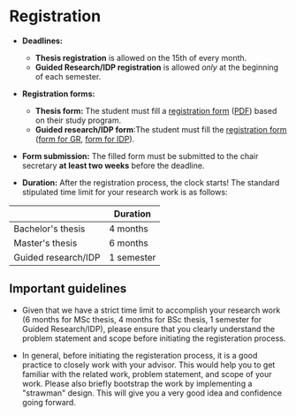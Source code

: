 # Registration

- **Deadlines:** 
    -  **Thesis registration** is allowed on the 15th of every month.
    -  **Guided Research/IDP registration** is allowed *only* at the beginning of each semester.

- **Registration forms:**  
    - **Thesis form:** The student must fill a [registration form](https://www.cit.tum.de/en/cit/studies/students/thesis-completing-your-studies/informatics/) ([PDF](https://www.cit.tum.de/fileadmin/w00byx/cit/Studium/Studiengaenge/Master_Informatik/masterthesis_Anmeldung_en.pdf)) based on their study program.
    - **Guided research/IDP form**:The student must fill the [registration form](https://www.cit.tum.de/en/cit/studies/degree-programs/master-informatics/) ([form for GR](https://www.cit.tum.de/fileadmin/w00byx/cit/Studium/Studiengaenge/Master_Informatik/reg_GuidedResearch_en.pdf), [form for IDP](https://www.cit.tum.de/fileadmin/w00byx/cit/Studium/Studiengaenge/Master_Informatik/Antrag_IDP_EN.pdf)).
 
- **Form submission:** The filled form must be submitted to the chair secretary **at least two weeks** before the deadline. 

- **Duration:** After the registration process, the clock starts! The standard stipulated time limit for your research work is as follows:

|                    | Duration   |
|--------------------|------------|
| Bachelor's thesis  | 4 months   |
| Master's thesis    | 6 months   |
| Guided research/IDP| 1 semester |

## Important guidelines

- Given that we have a strict time limit to accomplish your research work (6 months for MSc thesis, 4 months for BSc thesis, 1 semester for Guided Research/IDP), please ensure that you clearly understand the problem statement and scope before initiating the registeration process.


- In general, before initiating the registeration process, it is a good practice to closely work with your advisor. This would help you to get familiar with the related work, problem statement, and scope of your work. Please also briefly bootstrap the work by implementing a "strawman" design. This will give you a very good idea and confidence going forward. 





 

